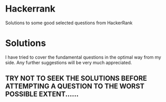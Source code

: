 # Hackerrank
Solutions to some good selected questions from HackerRank
# Solutions
I have tried to cover the fundamental questions in the optimal way from my side.
Any further suggestions will be very much appreciated.
## TRY NOT TO SEEK THE SOLUTIONS BEFORE ATTEMPTING A QUESTION TO THE WORST POSSIBLE EXTENT......

